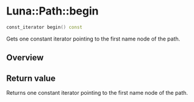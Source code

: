# Luna::Path::begin

```c++
const_iterator begin() const
```

Gets one constant iterator pointing to the first name node of the path. 

## Overview


## Return value
Returns one constant iterator pointing to the first name node of the path. 

